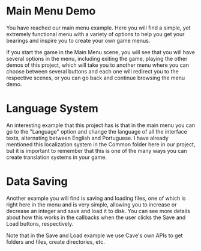 # Main Menu Demo
You have reached our main menu example. Here you will find a simple, yet extremely functional menu with a variety of options to help you get your bearings and inspire you to create your own game menus.

If you start the game in the Main Menu scene, you will see that you will have several options in the menu, including exiting the game, playing the other demos of this project, which will take you to another menu where you can choose between several buttons and each one will redirect you to the respective scenes, or you can go back and continue browsing the menu demo.

# Language System
An interesting example that this project has is that in the main menu you can go to the "Language" option and change the language of all the interface texts, alternating between English and Portuguese. I have already mentioned this localization system in the Common folder here in our project, but it is important to remember that this is one of the many ways you can create translation systems in your game.

# Data Saving
Another example you will find is saving and loading files, one of which is right here in the menu and is very simple, allowing you to increase or decrease an integer and save and load it to disk. You can see more details about how this works in the callbacks when the user clicks the Save and Load buttons, respectively.

Note that in the Save and Load example we use Cave's own APIs to get folders and files, create directories, etc.